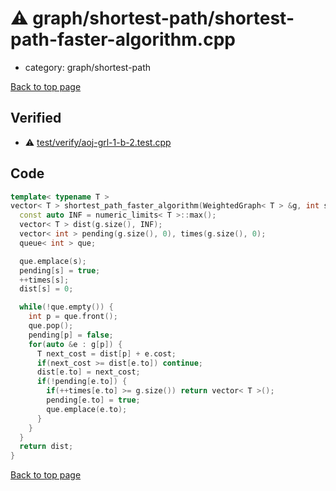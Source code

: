 <!-- mathjax config similar to math.stackexchange -->
<script type="text/javascript" async
  src="https://cdnjs.cloudflare.com/ajax/libs/mathjax/2.7.5/MathJax.js?config=TeX-MML-AM_CHTML">
</script>
<script type="text/x-mathjax-config">
  MathJax.Hub.Config({
    TeX: { equationNumbers: { autoNumber: "AMS" }},
    tex2jax: {
      inlineMath: [ ['$','$'] ],
      processEscapes: true
    },
    "HTML-CSS": { matchFontHeight: false },
    displayAlign: "left",
    displayIndent: "2em"
  });
</script>

<script type="text/javascript" src="https://cdnjs.cloudflare.com/ajax/libs/jquery/3.4.1/jquery.min.js"></script>
<script src="https://cdn.jsdelivr.net/npm/jquery-balloon-js@1.1.2/jquery.balloon.min.js" integrity="sha256-ZEYs9VrgAeNuPvs15E39OsyOJaIkXEEt10fzxJ20+2I=" crossorigin="anonymous"></script>
<script type="text/javascript" src="../../../assets/js/copy-button.js"></script>
<link rel="stylesheet" href="../../../assets/css/copy-button.css" />


# :warning: graph/shortest-path/shortest-path-faster-algorithm.cpp
* category: graph/shortest-path


[Back to top page](../../../index.html)



## Verified
* :warning: [test/verify/aoj-grl-1-b-2.test.cpp](../../../verify/test/verify/aoj-grl-1-b-2.test.cpp.html)


## Code
```cpp
template< typename T >
vector< T > shortest_path_faster_algorithm(WeightedGraph< T > &g, int s) {
  const auto INF = numeric_limits< T >::max();
  vector< T > dist(g.size(), INF);
  vector< int > pending(g.size(), 0), times(g.size(), 0);
  queue< int > que;

  que.emplace(s);
  pending[s] = true;
  ++times[s];
  dist[s] = 0;

  while(!que.empty()) {
    int p = que.front();
    que.pop();
    pending[p] = false;
    for(auto &e : g[p]) {
      T next_cost = dist[p] + e.cost;
      if(next_cost >= dist[e.to]) continue;
      dist[e.to] = next_cost;
      if(!pending[e.to]) {
        if(++times[e.to] >= g.size()) return vector< T >();
        pending[e.to] = true;
        que.emplace(e.to);
      }
    }
  }
  return dist;
}

```

[Back to top page](../../../index.html)

